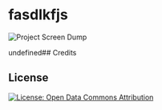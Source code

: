 # fasdlkfjs
 
![Project Screen Dump](undefined)
 
undefined## Credits
 
## License
 
[![License: Open Data Commons Attribution](https://img.shields.io/badge/License-ODC_BY-brightgreen.svg)](https://opendatacommons.org/licenses/by/)
 
 
